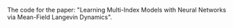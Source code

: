 The code for the paper: "Learning Multi-Index Models with Neural Networks via Mean-Field Langevin Dynamics".